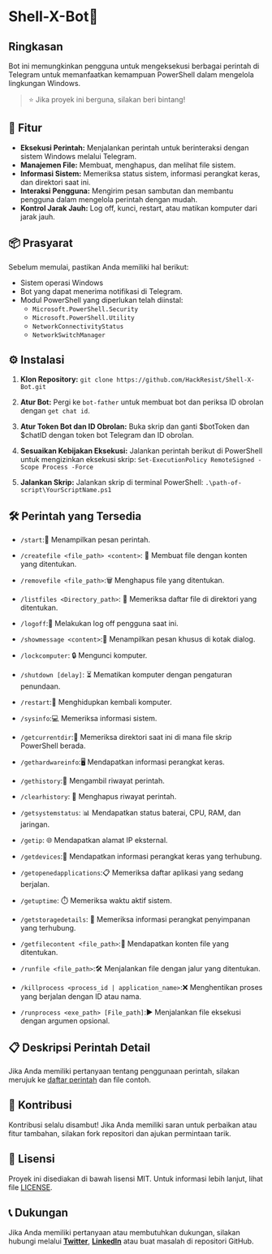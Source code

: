 # Shell-X-Bot🤖
## Ringkasan
Bot ini memungkinkan pengguna untuk mengeksekusi berbagai perintah di Telegram untuk memanfaatkan kemampuan PowerShell dalam mengelola lingkungan Windows.

>⭐ Jika proyek ini berguna, silakan beri bintang!

## 🚀 Fitur
- **Eksekusi Perintah:** Menjalankan perintah untuk berinteraksi dengan sistem Windows melalui Telegram.
- **Manajemen File:** Membuat, menghapus, dan melihat file sistem.
- **Informasi Sistem:** Memeriksa status sistem, informasi perangkat keras, dan direktori saat ini.
- **Interaksi Pengguna:** Mengirim pesan sambutan dan membantu pengguna dalam mengelola perintah dengan mudah.
- **Kontrol Jarak Jauh:** Log off, kunci, restart, atau matikan komputer dari jarak jauh.

## 📦 Prasyarat
Sebelum memulai, pastikan Anda memiliki hal berikut:
- Sistem operasi Windows
- Bot yang dapat menerima notifikasi di Telegram.
- Modul PowerShell yang diperlukan telah diinstal:
  - `Microsoft.PowerShell.Security`
  - `Microsoft.PowerShell.Utility`
  - `NetworkConnectivityStatus`
  - `NetworkSwitchManager`

## ⚙️ Instalasi
1. **Klon Repository:**
    `git clone https://github.com/HackResist/Shell-X-Bot.git`

2. **Atur Bot:** Pergi ke `bot-father` untuk membuat bot dan periksa ID obrolan dengan `get chat id`.
3. **Atur Token Bot dan ID Obrolan:** Buka skrip dan ganti $botToken dan $chatID dengan token bot Telegram dan ID obrolan.

4. **Sesuaikan Kebijakan Eksekusi:** Jalankan perintah berikut di PowerShell untuk mengizinkan eksekusi skrip:
```Set-ExecutionPolicy RemoteSigned -Scope Process -Force```
5. **Jalankan Skrip:** Jalankan skrip di terminal PowerShell: `.\path-of-script\YourScriptName.ps1`

## 🛠️ Perintah yang Tersedia
- `/start`:👋 Menampilkan pesan perintah.

- `/createfile <file_path> <content>`: 📝 Membuat file dengan konten yang ditentukan.

- `/removefile <file_path>`:🗑️ Menghapus file yang ditentukan.

- `/listfiles <Directory_path>`: 📂 Memeriksa daftar file di direktori yang ditentukan.

- `/logoff`:🔐 Melakukan log off pengguna saat ini.

- `/showmessage <content>`:💬 Menampilkan pesan khusus di kotak dialog.

- `/lockcomputer`: 🔒 Mengunci komputer.

- `/shutdown [delay]`: ⏳ Mematikan komputer dengan pengaturan penundaan.

- `/restart`:🔄 Menghidupkan kembali komputer.

- `/sysinfo`:💻 Memeriksa informasi sistem.

- `/getcurrentdir`:📁 Memeriksa direktori saat ini di mana file skrip PowerShell berada.

- `/gethardwareinfo`:🖥️ Mendapatkan informasi perangkat keras.

- `/gethistory`:📝 Mengambil riwayat perintah.

- `/clearhistory`: 🧹 Menghapus riwayat perintah.

- `/getsystemstatus`: 📊 Mendapatkan status baterai, CPU, RAM, dan jaringan.

- `/getip`: 🌐 Mendapatkan alamat IP eksternal.

- `/getdevices`:🔌 Mendapatkan informasi perangkat keras yang terhubung.

- `/getopenedapplications`:📋 Memeriksa daftar aplikasi yang sedang berjalan.

- `/getuptime`: ⏱️ Memeriksa waktu aktif sistem.

- `/getstoragedetails`: 💾 Memeriksa informasi perangkat penyimpanan yang terhubung.

- `/getfilecontent <file_path>`:📄 Mendapatkan konten file yang ditentukan.

- `/runfile <file_path>`:🛠️ Menjalankan file dengan jalur yang ditentukan.

- `/killprocess <process_id | application_name>`:❌ Menghentikan proses yang berjalan dengan ID atau nama.

- `/runprocess <exe_path> [File_path]`:▶️ Menjalankan file eksekusi dengan argumen opsional.

## 📋 Deskripsi Perintah Detail
Jika Anda memiliki pertanyaan tentang penggunaan perintah, silakan merujuk ke [daftar perintah](/docs/command/command_id.md) dan file contoh.

## 🤝 Kontribusi
Kontribusi selalu disambut! Jika Anda memiliki saran untuk perbaikan atau fitur tambahan, silakan fork repositori dan ajukan permintaan tarik.

## 📜 Lisensi
Proyek ini disediakan di bawah lisensi MIT. Untuk informasi lebih lanjut, lihat file [LICENSE](/./LICENSE).

## 📞 Dukungan
Jika Anda memiliki pertanyaan atau membutuhkan dukungan, silakan hubungi melalui **[Twitter](https://x.com/dev_lokesh_)**, **[LinkedIn](https://www.linkedin.com/in/lokeshchauhanapex/)** atau buat masalah di repositori GitHub.
